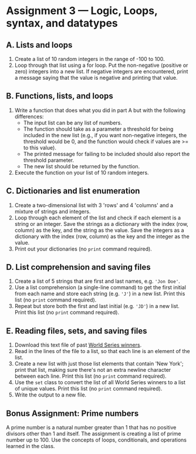 # Assignment 3 — Logic, Loops, syntax, and datatypes

## A. Lists and loops

1. Create a list of 10 random integers in the range of -100 to 100.
2. Loop through that list using a for loop. Put the non-negative (positive or zero) integers into a new list. If
   negative integers are encountered, print a message saying that the value is negative and printing that value.

## B. Functions, lists, and loops

1. Write a function that does what you did in part A but with the following differences:
    - The input list can be any list of numbers.
    - The function should take as a parameter a threshold for being included in the new list (e.g., if you want
      non-negative integers, the threshold would be 0, and the function would check if values are >= to this value).
    - The printed message for failing to be included should also report the threshold parameter.
    - The new list should be returned by the function.
2. Execute the function on your list of 10 random integers.

## C. Dictionaries and list enumeration

1. Create a two-dimensional list with 3 'rows' and 4 'columns' and a mixture of strings and integers.
2. Loop through each element of the list and check if each element is a string or an integer. Save the strings as a
   dictionary with the index (row, column) as the key, and the string as the value. Save the integers as a dictionary
   with the index (row, column) as the key and the integer as the value.
3. Print out your dictionaries (no `print` command required).

## D. List comprehension and saving files

1. Create a list of 5 strings that are first and last names, e.g. `'Jon Doe'`.
2. Use a list comprehension (a single-line command) to get the first initial from each name and store each string (e.g.
   `'J'`) in a new list. Print this list (no `print` command required).
3. Repeat but store both the first and last initial (e.g. `'JD'`) in a new list. Print this list (no `print` command
   required).

## E. Reading files, sets, and saving files

1. Download this text file of past [World Series winners](../data/WorldSeriesWinners.txt).
2. Read in the lines of the file to a list, so that each line is an element of the list.
3. Create a new list with just those list elements that contain 'New York'; print that list, making sure there's not an
   extra newline character between each line. Print this list (no `print` command required).
4. Use the `set` class to convert the list of all World Series winners to a list of unique values. Print this list (no
   `print` command required).
5. Write the output to a new file.

## **Bonus Assignment:** Prime numbers

A prime number is a natural number greater than 1 that has no positive divisors other than 1 and itself. The assignment
is creating a list of prime number up to 100. Use the concepts of loops, conditionals, and operations learned in the
class.
